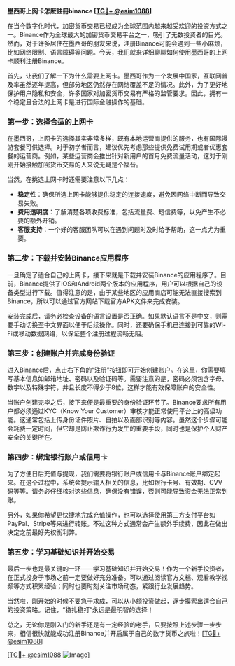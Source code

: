 **墨西哥上网卡怎麽註冊binance [[TG💪+ @esim1088](https://t.me/s/esim1088)]**

在当今数字化时代，加密货币交易已经成为全球范围内越来越受欢迎的投资方式之一。Binance作为全球最大的加密货币交易平台之一，吸引了无数投资者的目光。然而，对于许多居住在墨西哥的朋友来说，注册Binance可能会遇到一些小麻烦，比如网络限制、语言障碍等问题。今天，我们就来详细聊聊如何使用墨西哥的上网卡顺利注册Binance。

首先，让我们了解一下为什么需要上网卡。墨西哥作为一个发展中国家，互联网普及率虽然逐年提高，但部分地区仍然存在网络覆盖不足的情况。此外，为了更好地保护用户隐私和安全，许多国家对加密货币交易有严格的监管要求。因此，拥有一个稳定且合法的上网卡是进行国际金融操作的基础。

### 第一步：选择合适的上网卡

在墨西哥，上网卡的选择其实非常多样，既有本地运营商提供的服务，也有国际漫游套餐可供选择。对于初学者而言，建议优先考虑那些提供免费试用期或者优惠套餐的运营商。例如，某些运营商会推出针对新用户的首月免费流量活动，这对于刚刚开始接触加密货币交易的人来说无疑是个福音。

当然，在挑选上网卡时还需要注意以下几点：
- **稳定性**：确保所选上网卡能够提供稳定的连接速度，避免因网络中断而导致交易失败。
- **费用透明度**：了解清楚各项收费标准，包括流量费、短信费等，以免产生不必要的额外开销。
- **客服支持**：一个好的客服团队可以在遇到问题时及时给予帮助，这一点尤为重要。

### 第二步：下载并安装Binance应用程序

一旦确定了适合自己的上网卡，接下来就是下载并安装Binance的应用程序了。目前，Binance提供了iOS和Android两个版本的应用程序，用户可以根据自己的设备类型进行下载。值得注意的是，由于某些地区的应用商店可能无法直接搜索到Binance，所以可以通过官方网站下载官方APK文件来完成安装。

安装完成后，请务必检查设备的语言设置是否正确。如果默认语言不是中文，则需要手动切换至中文界面以便于后续操作。同时，还要确保手机已连接到可靠的Wi-Fi或移动数据网络，以保证整个注册过程流畅无阻。

### 第三步：创建账户并完成身份验证

进入Binance后，点击右下角的“注册”按钮即可开始创建账户。在这里，你需要填写基本信息如邮箱地址、密码以及验证码等。需要注意的是，密码必须包含字母、数字以及特殊字符，并且长度不得少于8位，这样才能有效保障账户的安全性。

当账户创建完毕之后，接下来便是最重要的身份验证环节了。Binance要求所有用户都必须通过KYC（Know Your Customer）审核才能正常使用平台上的高级功能。这通常包括上传身份证件照片、自拍以及面部识别等内容。虽然这个步骤可能会耗费一定时间，但它却是防止欺诈行为发生的重要手段，同时也是保护个人财产安全的关键所在。

### 第四步：绑定银行账户或信用卡

为了方便日后充值与提现，我们需要将银行账户或信用卡与Binance账户绑定起来。在这个过程中，系统会提示输入相关的信息，比如银行卡号、有效期、CVV码等等。请务必仔细核对这些信息，确保没有错误，否则可能导致资金无法正常到账。

另外，如果你希望更快捷地完成充值操作，也可以选择使用第三方支付平台如PayPal、Stripe等来进行转账。不过这种方式通常会产生额外手续费，因此在做出决定之前最好先权衡利弊。

### 第五步：学习基础知识并开始交易

最后一步也是最关键的一环——学习基础知识并开始交易！作为一个新手投资者，在正式投身于市场之前一定要做好充分准备。可以通过阅读官方文档、观看教学视频等方式积累经验；同时也要时刻关注市场动态，紧跟行业发展趋势。

当然啦，刚开始的时候不要急于求成，可以从小额投资做起，逐步摸索出适合自己的投资策略。记住，“稳扎稳打”永远是最明智的选择！

总之，无论你是刚入门的新手还是有一定经验的老手，只要按照上述步骤一步步来，相信很快就能成功注册Binance并开启属于自己的数字货币之旅啦！[[TG💪+ @esim1088](https://t.me/s/esim1088)]

[[TG💪+ @esim1088](https://t.me/s/esim1088) ![Image](https://i.postimg.cc/4NQfJmqS/Snipaste-2025-05-13-00-14-12.png)]